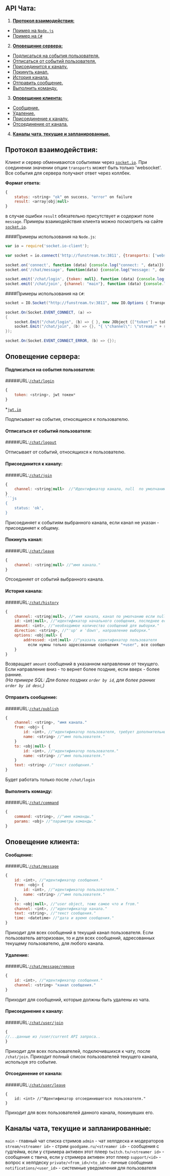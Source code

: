API Чата:
------------------
1. [**Протокол взаимодействия:**](#Протокол-взаимодействия)  
  - [Пример на `Node.js`](#Примеры-использования-на-nodejs)
  - [Пример на `C#`](#Примеры-использования-на-c)
2. [**Оповещение сервера:**](#Оповещение-сервера)  
  - [Подписаться на события пользователя.](#Подписаться-на-события-пользователя)
  - [Отписаться от событий пользователя.](#Отписаться-от-событий-пользователя)
  - [Присоединится к каналу.](#Присоединится-к-каналу)
  - [Покинуть канал.](#Покинуть-канал)
  - [История канала.](#История-канала)
  - [Отправить сообщение.](#Отправить-сообщение)
  - [Выполнить команду.](#Выполнить-команду)
3. [**Оповещение клиента:**](#Оповещение-клиента)
  - [Сообщение.](#Сообщение) 
  - [Удаление.](#Удаление)
  - [Присоединение к каналу.](#Присоединение-к-каналу)  
  - [Отсоединение от канала.](#Отсоединение-от-канала)
4. [**Каналы чата, текущие и запланированные.**](#Каналы-чата-текущие-и-запланированные)
  
## Протокол взаимодействия:

Клиент и сервер обмениваются событиями через [`socket.io`](http://socket.io/). 
При соединении значении опции `transports` может быть только 'websocket'.
Все события для сервера получают ответ через коллбек.

**Формат ответа:**
```js
{
    status: <string> "ok" on success, "error" on failure
    result: <array|obj|null>
}
```
в случае ошибки `result` обязательно присутствует и содержит поле `message`.
Примеры взаимодействия клиента можно посмотреть на сайте [`socket.io`](http://socket.io/). 

####Примеры использования на `Node.js`:

```js
var io = require('socket.io-client');
 
var socket = io.connect('http://funstream.tv:3811', {transports: ['websocket']});
 
socket.on('connect', function (data) {console.log("connect: ", data)});
socket.on('/chat/message', function(data) {console.log("message: ", data)});
 
socket.emit('/chat/login', {token: null}, function (data) {console.log("login: ", data)});
socket.emit('/chat/join', {channel: "main"}, function (data) {console.log("chat: ", data)});
```

####Примеры использования на `C#`:
```C#
socket = IO.Socket("http://funstream.tv:3811", new IO.Options { Transports = ImmutableList.Create("websocket") });
 
socket.On(Socket.EVENT_CONNECT, (a) =>
{
    socket.Emit("/chat/login", (b) => { }, new JObject {["token"] = token });
    socket.Emit("/chat/join", (b) => {}, "{ \"channel\": \"stream/" + streamerID + "\"}");
});
 
socket.On(Socket.EVENT_CONNECT_ERROR, (b) => {});
```
 
## Оповещение сервера:

#### Подписаться на события пользователя:  
#####URL:[`/chat/login`](http://funstream.tv/api/chat/login)  
```js
{
    token: <string>, jwt токен*
}
```
*[`jwt.io`](http://jwt.io/)   

Подписывает на события, относящиеся к пользователю.
 
#### Отписаться от событий пользователя:  
#####URL:[`/chat/logout`](http://funstream.tv/api/)  

Отписывает от событий, относящихся к пользователю.  

#### Присоединится к каналу:  
#####URL:[`/chat/join`](http://funstream.tv/api/chat/join)  
```js
{
    channel: <string|null>  //"Идентификатор канала, null  по умолчанию."
}
```js 
{
    status: 'ok',
}
```
Присоединяет к событиям выбранного канала, если канал не указан - присоединяет к общему.

#### Покинуть канал:    
#####URL:[`/chat/leave`](http://funstream.tv/api/chat/leave)  
```js
{
    channel: <string|null> //"имя канала."
}
```
Отсоединяет от событий выбранного канала.

#### История канала:   
#####URL:[`/chat/history`](http://funstream.tv/api/chat/history)  
```js
{
    channel: <string|null>, //"имя канала, канал по умолчанию если null"
    id: <int|null>, //"идентификатор начального сообщения, последнее если null"
    amount: <int>, //"необходимое количество сообщений для выборки."
    direction: <string>, //"'up' и 'down', направление выборки."
    options: <obj|null> {
        addressed: <int|null> //"указать идентификатор пользователя 
          если нужны только адресованные сообщения "+user", все сообщения если null."
    }
}
```
Возвращает `amount` сообщений в указанном направлении от текущего. Если направление вниз - то вернет более поздние, если вверх - более ранние.  
*(На примере SQL: Для более поздних `order by id`, для более ранних `order by id desc`,)*  

#### Отправить сообщение:
#####URL:[`/chat/publish`](http://funstream.tv/api/chat/publish)  
```js
{
    channel: <string>, "имя канала."
    from: <obj> {
        id: <int>, //"идентификатор пользователя, требует дополнительных привилегий."
        name: <string> //"имя пользователя."
    }
    to: <obj|null> {
        id: <int>, //"идентификатор пользователя."
        name: <string> //"имя пользователя."
    }
    text: <string> //"текст сообщения."  
}
```
Будет работать только после `/chat/login`  

#### Выполнить команду:  
#####URL:[`/chat/command`](http://funstream.tv/api/chat/command)  
```js
{
    command: <string>, //"имя команды."
    params: <obj> //"параметры команды."
}
```
 
## Оповещение клиента:

#### Сообщение:  
#####URL:[`/chat/message`](http://funstream.tv/api/chat/message)  
```js
{
    id: <int>, //"идентификатор сообщения."
    from: <obj> {
        id: <int>, //"идентификатор пользователя."
        name: <string> //"имя пользователя."
    },
    to: <obj|null>, //"user object, тоже самое что и from."
    channel: <int>, //"идентификатор канала."
    text: <string>, //"текст сообщения."
    time: <datetime> //"дата и время сообщения."
}
```
Приходит для всех сообщений в текущий канал пользователя. Если пользователь авторизован, то и для всех сообщений, адресованных текущему пользователю, для любого канала.

#### Удаление:  
#####URL:[`/chat/message/remove`](http://funstream.tv/api/chat/message/remove)  
```js
{ 
    id: <int>, //"идентификатор сообщения."
    channel: <string> "канал сообщения."
}
```
Приходит для сообщений, которые должны быть удалены из чата.

#### Присоединение к каналу:  
#####URL:[`/chat/user/join`](http://funstream.tv/api/chat/user/join)  
```js
{
//...данные из /user/current API запроса..
}
```
Приходит для всех пользователей, подключившихся к чату, после` /chat/join`. Приходит полный список пользователей текущего канала, используя это событие.

#### Отсоединение от канала:  
#####URL:[`/chat/user/leave`](http://funstream.tv/api/chat/user/leave)  
```
{
    id: <int> //"Идентификатор отсоединившегося пользователя."
}
```
Приходит для всех пользователей данного канала, покинувших его.

## Каналы чата, текущие и запланированные:

```main``` - главный чат списка стримов
```admin``` - чат хелпдеска и модераторов
```stream/<streamer id>``` - стрим
```goodgame.ru/<streamer id>``` - сообщения с гудгейма, если у стримера активен этот плеер
```twitch.tv/<streamer id>``` - сообщения с твича, если у стримера активен этот плеер
```support/<id>``` - вопрос к хелпдеску
```private/<from_id>/<to_id>``` - личные сообщения
```notifications/<user_id>``` - системные уведомления для пользователя
